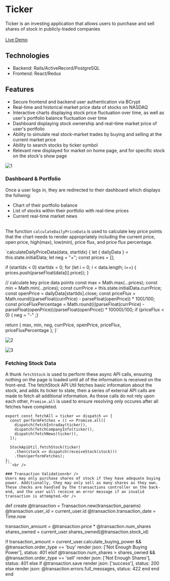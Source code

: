 # Ticker

Ticker is an investing application that allows users to purchase and sell shares of stock in publicly-traded companies<br /><br />
[Live Demo](http://tickerr.herokuapp.com/#/)<br />

## Technologies<br />
* Backend: Rails/ActiveRecord/PostgreSQL<br />
* Frontend: React/Redux<br />

## Features<br />
* Secure frontend and backend user authentication via BCrypt<br />
* Real-time and historical market price data of stocks on NASDAQ<br />
* Interactive charts displaying stock price fluctuation over time, as well as user's portfolio balance fluctuation over time<br />
* Dashboard displaying stock ownership and real-time market price of user's portfolio<br />
* Ability to simulate real stock-market trades by buying and selling at the current market price<br />
* Ability to search stocks by ticker symbol<br />
* Relevant new displayed for market on home page, and for specific stock on the stock's show page<br />

![1](https://user-images.githubusercontent.com/56454897/82098147-36c1ad00-96b9-11ea-8c71-6f07c343c5a1.gif)<br />

### Dashboard & Portfolio<br />
Once a user logs in, they are redirected to their dashboard which displays the follwing:<br />
* Chart of their portfolio balance<br />
* List of stocks within their portfolio with real-time prices<br />
* Current real-time market news<br /><br />



The function `calculateDailyPriceData` is used to calculate key price points that the chart needs to render appropriately including the current price, open price, high(max), low(min), price flux, and price flux percentage.<br />

`calculateDailyPriceData(data, startIdx) {
  let { dailyData } = this.state.initialData;
  let neg = "+";
  const prices = [];

  if (startIdx < 0) startIdx = 0;
  for (let i = 0; i < data.length; i++) {
    prices.push(parseFloat(data[i].price));
  }

  // calculate key price data points
  const max = Math.max(...prices);
  const min = Math.min(...prices);
  const currPrice = this.state.initialData.currPrice;
  const openPrice = dailyData[startIdx].close;
  const priceFlux = Math.round((parseFloat(currPrice) - parseFloat(openPrice)) * 100)/100;
  const priceFluxPercentage = Math.round(((parseFloat(currPrice) - parseFloat(openPrice))/parseFloat(openPrice)) * 10000)/100;
  if (priceFlux < 0) { neg = "-" ;}

  return {
    max,
    min,
    neg,
    currPrice,
    openPrice,
    priceFlux,
    priceFluxPercentage
  };
}`

![2](https://user-images.githubusercontent.com/56454897/78633620-ea33b800-7856-11ea-9fc9-161cae0796c5.gif)<br />

![3](https://user-images.githubusercontent.com/56454897/78633639-f455b680-7856-11ea-8c4e-38fc93fe13e6.gif)<br />

### Fetching Stock Data<br />
A thunk `fetchStock` is used to perform these async API calls, ensuring nothing on the page is loaded until all of the information is received on the front-end. The fetchStock API Util fetches basic information about the stock, and adds its ticker to state, then a series of external API calls are made to fetch all additional information. As these calls do not rely upon each other, `Promise.all` is used to ensure resolving only occures after all fetches have completed.<br />
```
export const fetchAll = ticker => dispatch => {
  const performFetches = () => Promise.all([
    dispatch(fetchIntraday(ticker)),
    dispatch(fetchCompanyInfo(ticker)),
    dispatch(fetchNews(ticker)),
  ]);
  
  StockApiUtil.fetchStock(ticker)
    .then(stock => dispatch(receiveStock(stock)))
    .then(performFetches);
};
```<br />

### Transaction Validation<br />
Users may only purchase shares of stock if they have adequate buying power. Additionally, they may only sell as many shares as they own. These checks are handled by the transactions controller on the back-end, and the user will receive an error message if an invalid transaction is attempted.<br />
```
def create
  @transaction = Transaction.new(transaction_params)
  @transaction.user_id = current_user.id
  @transaction.transaction_date = Time.now

  transaction_amount = @transaction.price * @transaction.num_shares
  shares_owned = current_user.shares_owned(@transaction.stock_id)

  if transaction_amount > current_user.calculate_buying_power && @transaction.order_type == 'buy'
    render json: ['Not Enough Buying Power'], status: 401
  elsif @transaction.num_shares > shares_owned && @transaction.order_type == 'sell'
    render json: ['Not Enough Shares'], status: 401
  else
    if @transaction.save
      render json: ['success'], status: 200
    else
      render json: @transaction.errors.full_messages, status: 422
    end
  end
end
```
